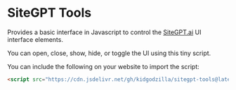# SiteGPT Tools

Provides a basic interface in Javascript to control the [SiteGPT.ai](https://sitegpt.ai/?via=james) UI interface elements.

You can open, close, show, hide, or toggle the UI using this tiny script.

You can include the following on your website to import the script:

```html
<script src="https://cdn.jsdelivr.net/gh/kidgodzilla/sitegpt-tools@latest/main.js"></script>
```
